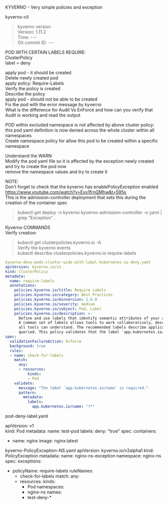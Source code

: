 KYVERNO - Very simple policies and exception   

kyverno-cli  
> kyverno version  
Version: 1.11.2  
Time: ---  
Git commit ID: ---  


POD WITH CERTAIN LABELS REQUIRE:  
ClusterPolicy  
label = deny  

apply pod - it should be created  
Delete newly created pod  
apply policy: Require-Labels  
Verify the policy is created  
Describe the policy  
apply pod - should not be able to be created  
Fix the pod with the error message by kyverno  
What is the difference for Audit Vs EnForce 
and how can you verify that Audit is working and read the output  

POD within excluded namespace is not affected by above cluster policy:  
this pod yaml definition is now denied across the whole cluster within all namespaces  
Create namespace policy for allow this pod to be created within a specific namespace 

Understand the WARN  
Modify the  pod yaml file so it is affected by the exception newly created and try to create the pod now  
remove the namespace values and try to create it  


NOTE:  
Don't forget to check that the kyverno has enablePolicyException enabled  
https://www.youtube.com/watch?v=Evx1frnQMhw&t=595s  
This is the admission-controller deployment that sets this during the creation of the container spec 
> kubectl get deploy -n kyverno kyverno-admission-controller -o yaml | grep "Exception" . 




Kyverno COMMANDS  
Verify creation:  
> kubectl get clusterpolicies.kyverno.io -A  
Verify the kyverno events  
> kubectl describe clusterpolicies.kyverno.io require-labels  

```yaml
kyverno-deny-pods-cluster-wide-with-label-kubernetes-io-deny.yaml  
apiVersion: kyverno.io/v1  
kind: ClusterPolicy  
metadata:  
  name: require-labels  
  annotations:  
    policies.kyverno.io/title: Require Labels  
    policies.kyverno.io/category: Best Practices
    policies.kyverno.io/minversion: 1.6.0
    policies.kyverno.io/severity: medium
    policies.kyverno.io/subject: Pod, Label
    policies.kyverno.io/description: >-
      Define and use labels that identify semantic attributes of your application or Deployment.
      A common set of labels allows tools to work collaboratively, describing objects in a common manner that
      all tools can understand. The recommended labels describe applications in a way that can be
      queried. This policy validates that the label `app.kubernetes.io/name` is specified with some value.      
spec:
  validationFailureAction: Enforce
  background: true
  rules:
  - name: check-for-labels
    match:
      any:
      - resources:
          kinds:
          - Pod
    validate:
      message: "The label `app.kubernetes.io/name` is required."
      pattern:
        metadata:
          labels:
            app.kubernetes.io/name: "?*"
```


pod-deny-label.yaml  

apiVersion: v1  
kind: Pod
metadata:
  name: test-pod
  labels:
    deny: "true"
spec:
  containers:
  - name: nginx
    image: nginx:latest




kyverno-PolicyException-NS.yaml
apiVersion: kyverno.io/v2alpha1
kind: PolicyException
metadata:
  name: nginx-ns-exception
  namespace: nginx-ns
spec:
  exceptions:
  - policyName: require-labels
    ruleNames:
    - check-for-labels
  match:
    any:
    - resources:
        kinds:
        - Pod
        namespaces:
        - nginx-ns
        names:
        - test-deny-*







